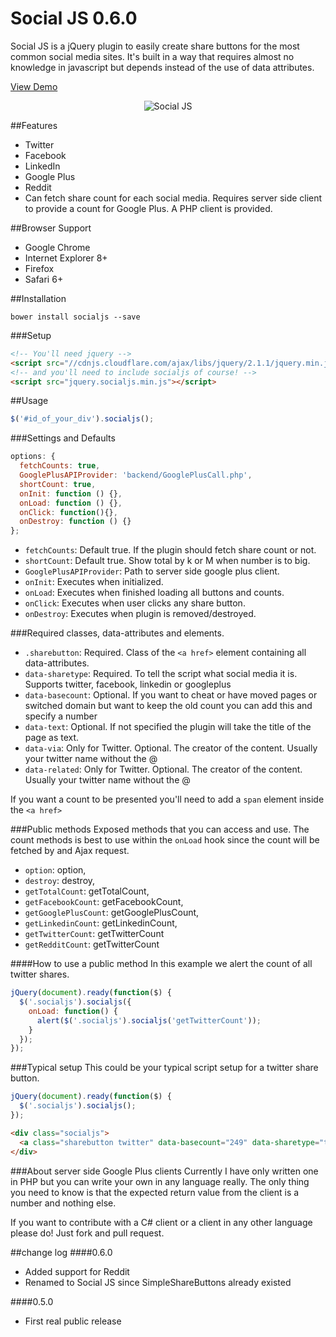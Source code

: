 Social JS 0.6.0
==================
Social JS is a jQuery plugin to easily create share buttons for the most common social media sites. It's built in a way that requires almost no knowledge in javascript but depends instead of the use of data attributes.

[View Demo](http://andreasnorman.com/socialjs/)

<div style="text-align:center">
<img src="https://github.com/SubZane/socialjs/raw/master/demo/img/logo.png" alt="Social JS"/>
</div>


##Features
* Twitter
* Facebook
* LinkedIn
* Google Plus
* Reddit
* Can fetch share count for each social media. Requires server side client to provide a count for Google Plus. A PHP client is provided.

##Browser Support
* Google Chrome
* Internet Explorer 8+
* Firefox
* Safari 6+

##Installation
```
bower install socialjs --save
```

###Setup
```html
<!-- You'll need jquery -->
<script src="//cdnjs.cloudflare.com/ajax/libs/jquery/2.1.1/jquery.min.js"></script>
<!-- and you'll need to include socialjs of course! -->
<script src="jquery.socialjs.min.js"></script>
```
##Usage
```javascript
$('#id_of_your_div').socialjs();
```

###Settings and Defaults
```javascript
options: {
  fetchCounts: true,
  GooglePlusAPIProvider: 'backend/GooglePlusCall.php',
  shortCount: true,
  onInit: function () {},
  onLoad: function () {},
  onClick: function(){},
  onDestroy: function () {}
};
```
* `fetchCounts`: Default true. If the plugin should fetch share count or not.
* `shortCount`: Default true. Show total by k or M when number is to big.
* `GooglePlusAPIProvider`: Path to server side google plus client.
* `onInit`: Executes when initialized.
* `onLoad`: Executes when finished loading all buttons and counts.
* `onClick`: Executes when user clicks any share button.
* `onDestroy`: Executes when plugin is removed/destroyed.

###Required classes, data-attributes and elements.
* `.sharebutton`: Required. Class of the `<a href>` element containing all data-attributes.
* `data-sharetype`: Required. To tell the script what social media it is. Supports twitter, facebook, linkedin or googleplus
* `data-basecount`: Optional. If you want to cheat or have moved pages or switched domain but want to keep the old count you can add this and specify a number
* `data-text`: Optional. If not specified the plugin will take the title of the page as text.
* `data-via`: Only for Twitter. Optional. The creator of the content. Usually your twitter name without the @
* `data-related`: Only for Twitter. Optional. The creator of the content. Usually your twitter name without the @

If you want a count to be presented you'll need to add a `span` element inside the `<a href>`

###Public methods
Exposed methods that you can access and use. The count methods is best to use within the `onLoad` hook since the count will be fetched by and Ajax request.
* `option`: option,
* `destroy`: destroy,
* `getTotalCount`: getTotalCount,
* `getFacebookCount`: getFacebookCount,
* `getGooglePlusCount`: getGooglePlusCount,
* `getLinkedinCount`: getLinkedinCount,
* `getTwitterCount`: getTwitterCount
* `getRedditCount`: getTwitterCount

####How to use a public method
In this example we alert the count of all twitter shares.
```javascript
jQuery(document).ready(function($) {
  $('.socialjs').socialjs({
    onLoad: function() {
      alert($('.socialjs').socialjs('getTwitterCount'));
    }
  });
});
```

###Typical setup
This could be your typical script setup for a twitter share button.

```javascript
jQuery(document).ready(function($) {
  $('.socialjs').socialjs();
});
```

```html
<div class="socialjs">
  <a class="sharebutton twitter" data-basecount="249" data-sharetype="twitter" data-text="The neat page title" data-via="andreasnorman" data-related="andreasnorman" title="Share this on Twitter" href="#"><span class="count"></span></a>
</div>
```

###About server side Google Plus clients
Currently I have only written one in PHP but you can write your own in any language really. The only thing you need to know is that the expected return value from the client is a number and nothing else.

If you want to contribute with a C# client or a client in any other language please do! Just fork and pull request.

##change log
####0.6.0
* Added support for Reddit
* Renamed to Social JS since SimpleShareButtons already existed

####0.5.0
* First real public release

